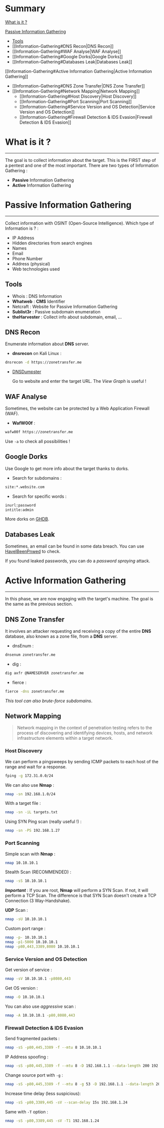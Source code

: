 # Summary
[What is it ?](#what-is-it-)

[Passive Information Gathering](#passive-information-gathering)

  - [Tools](#tools)
  - [[Information-Gathering#DNS Recon|DNS Recon]]
  - [[Information-Gathering#WAF Analyse|WAF Analyse]]
  - [[Information-Gathering#Google Dorks|Google Dorks]]
  - [[Information-Gathering#Databases Leak|Databases Leak]]

[[Information-Gathering#Active Information Gathering|Active Information Gathering]]
- [[Information-Gathering#DNS Zone Transfer|DNS Zone Transfer]]
- [[Information-Gathering#Network Mapping|Network Mapping]]
	- [[Information-Gathering#Host Discovery|Host Discovery]]
	- [[Information-Gathering#Port Scanning|Port Scanning]]
	- [[Information-Gathering#Service Version and OS Detection|Service Version and OS Detection]]
	- [[Information-Gathering#Firewall Detection & IDS Evasion|Firewall Detection & IDS Evasion]]


# What is it ?
---
The goal is to collect information about the target. This is the FIRST step of a pentest and one of the most important. There are two types of Information Gathering : 

- **Passive** Information Gathering
- **Active** Information Gathering

# Passive Information Gathering
---
Collect information with OSINT (Open-Source Intelligence).
Which type of Information is ? :

- IP Address
- Hidden directories from search engines
- Names
- Email
- Phone Number
- Address (physical)
- Web technologies used


## Tools

- Whois : DNS Information
- **Whatweb** : **CMS** Identifier
- Netcraft : Website for Passive Information Gathering
- **Sublist3r** : Passive subdomain enumeration
- **theHarvester** : Collect info about subdomain, email, ...

## DNS Recon

Enumerate information about **DNS** server.

- **dnsrecon** on Kali Linux : 

```bash
dnsrecon -d https://zonetransfer.me
```


- [DNSDumpster](https://dnsdumpster.com/)

	Go to website and enter the target URL. The *View Graph* is useful !


## WAF Analyse

Sometimes, the website can be protected by a Web Application Firewall (WAF).

- **WafW00f** : 
```bash
wafw00f https://zonetransfer.me
```

Use `-a` to check all possibilities ! 

## Google Dorks

Use Google to get more info about the target thanks to dorks. 

- Search for subdomains : 

```txt
site:*.website.com
```

- Search for specific words : 

```txt
inurl:password
intitle:admin
```

More dorks on [GHDB](https://www.exploit-db.com/google-hacking-database).

## Databases Leak

Sometimes, an email can be found in some data breach. You can use [HaveIBeenPnwed](https://haveibeenpwned.com/) to check.

If you found leaked passwords, you can do a *password spraying* attack.


# Active Information Gathering
---
In this phase, we are now engaging with the target's machine. The goal is the same as the previous section.

## DNS Zone Transfer

It involves an attacker requesting and receiving a copy of the entire **DNS** database, also known as a zone file, from a **DNS** server.

- dnsEnum : 

```bash
dnsenum zonetransfer.me
```

- dig : 

```bash
dig axfr @NAMESERVER zonetransfer.me
```

- fierce : 

```bash
fierce -dns zonetransfer.me
```

*This tool can also brute-force subdomains*.


## Network Mapping

>Network mapping in the context of penetration testing refers to the process of discovering and identifying devices, hosts, and network infrastructure elements within a target network.

### Host Discovery

We can perform a pingsweeps by sending ICMP packets to each host of the range and wait for a response.

```bash
fping -g 172.31.0.0/24
```

We can also use **Nmap** : 
```bash
nmap -sn 192.168.1.0/24
```

With a target file : 
```bash
nmap -sn -iL targets.txt
```

Using SYN Ping scan (really useful !) : 
```bash
nmap -sn -PS 192.168.1.27
```

### Port Scanning

Simple scan with **Nmap** : 
```bash
nmap 10.10.10.1
```

Stealth Scan (RECOMMENDED) : 
```bash
nmap -sS 10.10.10.1
```

***Important*** : If you are root, **Nmap** will perform a SYN Scan. If not, it will perform a TCP Scan. The difference is that SYN Scan doesn't create a TCP Connection (3 Way-Handshake).

**UDP** Scan : 
```bash
nmap -sU 10.10.10.1
```

Custom port range : 
```bash
nmap -p- 10.10.10.1
nmap -p1-5000 10.10.10.1
nmap -p80,443,3389,8080 10.10.10.1
```


### Service Version and OS Detection

Get version of service : 
```bash
nmap -sV 10.10.10.1 -p8080,443
```

Get OS version : 
```bash
nmap -O 10.10.10.1
```

You can also use *aggressive* scan : 
```bash
nmap -A 10.10.10.1 -p80,8080,443
```


### Firewall Detection & IDS Evasion

Send fragmented packets : 
```bash
nmap -sS -p80,445,3389 -f --mtu 8 10.10.10.1
```

IP Address spoofing : 
```bash
nmap -sS -p80,445,3389 -f --mtu 8 -D 192.168.1.1 --data-length 200 192.168.1.24
```

Change source port with `-g` :
```bash
nmap -sS -p80,445,3389 -f --mtu 8 -g 53 -D 192.168.1.1 --data-length 200 192.168.1.24
```

Increase time delay (less suspicious): 
```bash
nmap -sS -p80,3389,445 -sV --scan-delay 15s 192.168.1.24
```

Same with `-T` option : 
```bash
nmap -sS -p80,3389,445 -sV -T1 192.168.1.24
```

